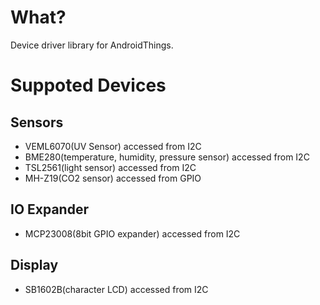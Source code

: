 # What?
Device driver library for AndroidThings.

# Suppoted Devices
## Sensors
- VEML6070(UV Sensor) accessed from I2C
- BME280(temperature, humidity, pressure sensor) accessed from I2C
- TSL2561(light sensor) accessed from I2C
- MH-Z19(CO2 sensor)  accessed from GPIO

## IO Expander
- MCP23008(8bit GPIO expander) accessed from I2C

## Display
- SB1602B(character LCD) accessed from I2C
